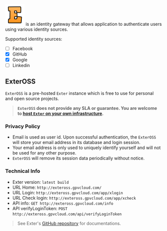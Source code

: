 ![Exter icon](icons/exter_icon.png) is an identity gateway that allows application to authenticate users using various identity sources.

Supported identity sources:

- [ ] Facebook
- [x] GitHub
- [x] Google
- [ ] Linkedin

## ExterOSS

`ExterOSS` is a pre-hosted `Exter` instance which is free to use for personal and open source projects.

> **`ExterOSS` does not provide any SLA or guarantee. You are welcome to [host `Exter` on your own infrastructure](https://github.com/btnguyen2k/exter/blob/master/BuildAndRun.md).**

### Privacy Policy

- Email is used as user id. Upon successful authentication, the `ExterOSS` will store your email address in its database and login session.
- Your email address is only used to uniquely identify yourself and will not be used for any other purpose. 
- `ExterOSS` will remove its session data periodically without notice.

### Technical Info

- Exter version: `latest build`
- URL Home: `http://exteross.gpvcloud.com/`
- URL Login: `http://exteross.gpvcloud.com/app/xlogin`
- URL Check login: `http://exteross.gpvcloud.com/app/xcheck`
- API info: `GET http://exteross.gpvcloud.com/info`
- API verifyLoginToken: `POST http://exteross.gpvcloud.com/api/verifyLoginToken`

> See Exter's [GitHub repository](https://github.com/btnguyen2k/exter/) for documentations.
